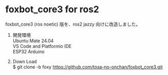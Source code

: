 # foxbot_core3 for ros2
foxbot_core3 (ros noetic) 版を、ros2 jazzy 向けに改造しました。 
    
1. 開発環境  
  Ubuntu Mate 24.04  
  VS Code and Platformio IDE  
  ESP32 Arduino  
  
2. Down Load    
  $ git clone -b foxy https://github.com/tosa-no-onchan/foxbot_core3.git  
  
   
 

